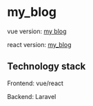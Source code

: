 # my_blog

vue version: [my blog](http://naoge.rinue.top/)

react version: [my_blog](http://naoge-react.rinue.top/)

## Technology stack

Frontend: vue/react

Backend: Laravel
